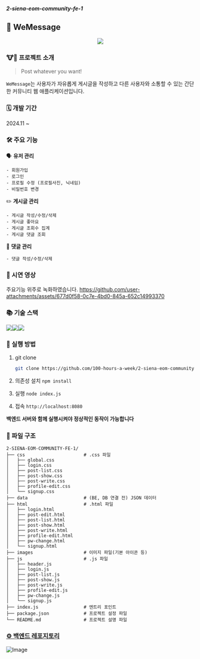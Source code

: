 ##### 2-siena-eom-community-fe-1

## 💬 WeMessage
<p align="center"><img src="https://github.com/user-attachments/assets/e9398e03-2034-4861-bfe2-367171cb8478"></p>

### 🐮🐶 프로젝트 소개
> Post whatever you want!

`WeMessage`는 사용자가 자유롭게 게시글을 작성하고 다른 사용자와 소통할 수 있는 간단한 커뮤니티 웹 애플리케이션입니다.

### 🗓️ 개발 기간 
2024.11 ~

### 🛠️ 주요 기능

🗣️ **유저 관리**
```
- 회원가입
- 로그인
- 프로필 수정 (프로필사진, 닉네임)
- 비밀번호 변경
```
✏️ **게시글 관리**
```
- 게시글 작성/수정/삭제
- 게시글 좋아요
- 게시글 조회수 집계
- 게시글 댓글 조회
```
💭 **댓글 관리**
```
- 댓글 작성/수정/삭제
```

### 🎥 시연 영상
주요기능 위주로 녹화하였습니다.
https://github.com/user-attachments/assets/677d0f58-0c7e-4bd0-845a-652c14993370

### 📚 기술 스택
<img src="https://img.shields.io/badge/html5-E34F26?style=for-the-badge&logo=html5&logoColor=white"><img src="https://img.shields.io/badge/css-1572B6?style=for-the-badge&logo=css3&logoColor=white"><img src="https://img.shields.io/badge/javascript-F7DF1E?style=for-the-badge&logo=javascript&logoColor=black">


### 🚀 실행 방법
1. git clone

    ```bash
    git clone https://github.com/100-hours-a-week/2-siena-eom-community-fe-1.git
    ````

2. 의존성 설치 `npm install`

3. 실행 `node index.js`

4.  접속 `http://localhost:8080`

**백엔드 서버와 함께 실행시켜야 정상적인 동작이 가능합니다**

### 📁 파일 구조
```
2-SIENA-EOM-COMMUNITY-FE-1/
├── css                      # .css 파일
│   ├── global.css
│   ├── login.css
│   ├── post-list.css
│   ├── post-show.css
│   ├── post-write.css
│   ├── profile-edit.css
│   └── signup.css
├── data                     # (BE, DB 연결 전) JSON 데이터
├── html                     # .html 파일
│   ├── login.html
│   ├── post-edit.html
│   ├── post-list.html
│   ├── post-show.html
│   ├── post-write.html
│   ├── profile-edit.html
│   ├── pw-change.html
│   └── signup.html
├── images                   # 이미지 파일(기본 아이콘 등)
├── js                       # .js 파일
│   ├── header.js
│   ├── login.js
│   ├── post-list.js
│   ├── post-show.js
│   ├── post-write.js
│   ├── profile-edit.js
│   ├── pw-change.js
│   └── signup.js
├── index.js                 # 엔트리 포인트
├── package.json             # 프로젝트 설정 파일
└── README.md                # 프로젝트 설명 파일
```

### [⚙️ 백엔드 레포지토리](https://github.com/100-hours-a-week/2-siena-eom-community-be.git)

![Image](https://github.com/user-attachments/assets/d2cf7ba9-a6f5-4fbc-a821-13e162914138)